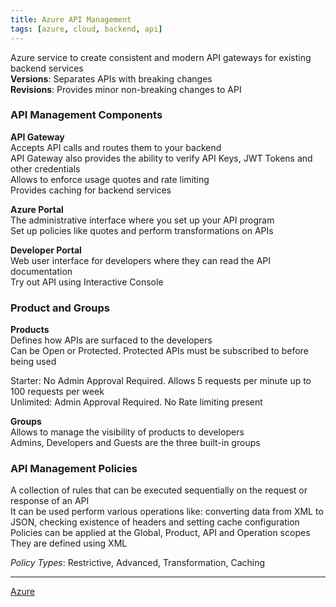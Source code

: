 ```yaml
---
title: Azure API Management
tags: [azure, cloud, backend, api]
---
```


Azure service to create consistent and modern API gateways for existing backend services  
**Versions**: Separates APIs with breaking changes  
**Revisions**: Provides minor non-breaking changes to API

### API Management Components

**API Gateway**  
Accepts API calls and routes them to your backend  
API Gateway also provides the ability to verify API Keys, JWT Tokens and other credentials    
Allows to enforce usage quotes and rate limiting  
Provides caching for backend services

**Azure Portal**  
The administrative interface where you set up your API program  
Set up policies like quotes and perform transformations on APIs

**Developer Portal**  
Web user interface for developers where they can read the API documentation  
Try out API using Interactive Console

### Product and Groups

**Products**  
Defines how APIs are surfaced to the developers  
Can be Open or Protected. Protected APIs must be subscribed to before being used

Starter: No Admin Approval Required. Allows 5 requests per minute up to 100 requests per week  
Unlimited: Admin Approval Required. No Rate limiting present

**Groups**  
Allows to manage the visibility of products to developers  
Admins, Developers and Guests are the three built-in groups  

### API Management Policies

A collection of rules that can be executed sequentially on the request or response of an API   
It can be used perform various operations like: converting data from XML to JSON, checking existence of headers and setting cache configuration  
Policies can be applied at the Global, Product, API and Operation scopes  
They are defined using XML

*Policy Types*: Restrictive, Advanced, Transformation, Caching

---

[Azure](../Azure.md)